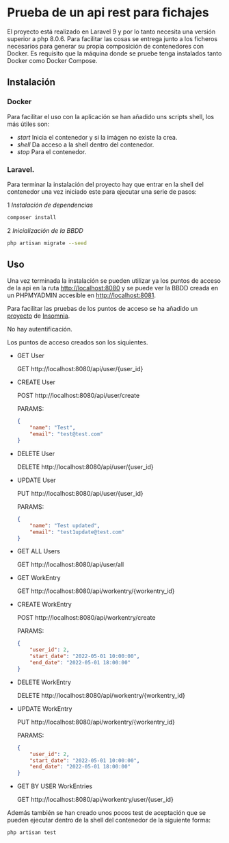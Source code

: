 # Prueba de un api rest para fichajes

El proyecto está realizado en Laravel 9 y por lo tanto necesita una versión superior a php 8.0.6. Para facilitar las cosas se entrega junto a los ficheros necesarios para generar su propia composición de contenedores con Docker. Es requisito que la máquina donde se pruebe tenga instalados tanto Docker como Docker Compose.

## Instalación

### Docker

Para facilitar el uso con la aplicación se han añadido uns scripts shell, los más útiles son:

* _start_ Inicia el contenedor y si la imágen no existe la crea.
* _shell_ Da acceso a la shell dentro del contenedor.
* _stop_ Para el contenedor.

### Laravel.

Para terminar la instalación del proyecto hay que entrar en la shell del contenedor una vez iniciado este para ejecutar una serie de pasos:

1 _Instalación de dependencias_

```BASH
composer install
```
2 _Inicialización de la BBDD_

```BASH
php artisan migrate --seed
```

## Uso

Una vez terminada la instalación se pueden utilizar ya los puntos de acceso de la api en la ruta [http://localhost:8080](http://localhost:8080) y se puede ver la BBDD creada en un PHPMYADMIN accesible en [http://localhost:8081](http://localhost:8081).

Para facilitar las pruebas de los puntos de acceso se ha añadido un [proyecto](./Insomnia_ApiTestWorkSign.json) de [Insomnia](https://insomnia.rest/).

No hay autentificación.

Los puntos de acceso creados son los siquientes.

* GET User

    GET http://localhost:8080/api/user/{user_id}

* CREATE User

    POST http://localhost:8080/api/user/create

    PARAMS:
    ```JSON
    {
        "name": "Test",
        "email": "test@test.com"
    }
    ```
* DELETE User

    DELETE http://localhost:8080/api/user/{user_id}

* UPDATE User

    PUT http://localhost:8080/api/user/{user_id}

    PARAMS:

    ```JSON
    {
	    "name": "Test updated",
	    "email": "test1update@test.com"
    }
    ```
* GET ALL Users

    GET http://localhost:8080/api/user/all

* GET WorkEntry

    GET http://localhost:8080/api/workentry/{workentry_id}

* CREATE WorkEntry

    POST http://localhost:8080/api/workentry/create

    PARAMS:

    ```JSON
    {
	    "user_id": 2,
	    "start_date": "2022-05-01 10:00:00",
	    "end_date": "2022-05-01 18:00:00"
    }
    ```
* DELETE WorkEntry

    DELETE http://localhost:8080/api/workentry/{workentry_id}

* UPDATE WorkEntry

    PUT http://localhost:8080/api/workentry/{workentry_id}

    PARAMS:

    ```JSON
    {
	    "user_id": 2,
	    "start_date": "2022-05-01 10:00:00",
	    "end_date": "2022-05-01 18:00:00"
    }
    ```
* GET BY USER WorkEntries

    GET http://localhost:8080/api/workentry/user/{user_id}

Además también se han creado unos pocos test de aceptación que se pueden ejecutar dentro de la shell del contenedor de la siguiente forma:

```BASH
php artisan test
```
